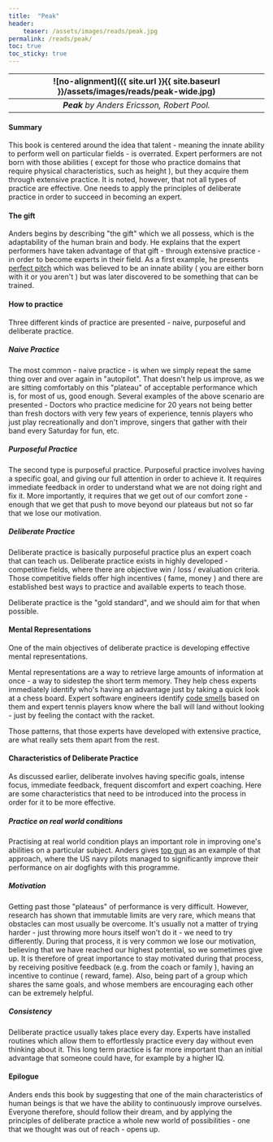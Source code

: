 ```yaml
---
title:  "Peak"
header:
    teaser: /assets/images/reads/peak.jpg
permalink: /reads/peak/
toc: true
toc_sticky: true
---
```


| ![no-alignment]({{ site.url }}{{ site.baseurl }}/assets/images/reads/peak-wide.jpg) |
|:--:|
| ***Peak** by Anders Ericsson, Robert Pool.* |

#### Summary

This book is centered around the idea that talent - meaning the innate ability to perform well on particular
fields - is overrated. Expert performers are not born with those abilities ( except for those who practice domains that
require physical characteristics, such as height ), but they acquire them through extensive 
practice. It is noted, however, that not all types of practice are effective. One needs to apply the principles of 
deliberate practice in order to succeed in becoming an expert.

#### The gift

Anders begins by describing "the gift" which we all possess, which is the adaptability of the human brain and body. He explains
that the expert performers have taken advantage of that gift - through extensive practice - in order to become
experts in their field. As a first example, he presents [perfect pitch](https://en.wikipedia.org/wiki/Absolute_pitch) which
was believed to be an innate ability ( you are either born with it or you aren't ) but was later discovered to be something
that can be trained. 

#### How to practice 

Three different kinds of practice are presented - naive, purposeful and deliberate practice.
 
##### Naive Practice
 
The most common - naive practice - is when we simply repeat the same thing over and over again in "autopilot". That doesn't
help us improve, as we are sitting comfortably on this "plateau" of acceptable performance which is, for most of us, good enough.
Several examples of the above scenario are presented - Doctors who practice medicine for 20 years not being better than fresh
doctors with very few years of experience, tennis players who just play recreationally and don't improve, singers that gather with
their band every Saturday for fun, etc. 

##### Purposeful Practice

The second type is purposeful practice. Purposeful practice involves having a specific goal, and giving our full attention
in order to achieve it. It requires immediate feedback in order to understand what we are not doing right and fix it.
More importantly, it requires that we get out of our comfort zone - enough that we get that push to move beyond our plateaus
but not so far that we lose our motivation.

##### Deliberate Practice

Deliberate practice is basically purposeful practice plus an expert coach that can teach us. Deliberate practice exists in 
highly developed - competitive fields, where there are objective win / loss / evaluation criteria. Those competitive fields
offer high incentives ( fame, money ) and there are established best ways to practice and available experts to teach those.

Deliberate practice is the "gold standard", and we should aim for that when possible. 

#### Mental Representations

One of the main objectives of deliberate practice is developing effective mental representations. 

Mental representations are a way to retrieve large amounts of information at once - a way to sidestep the short term memory.
They help chess experts immediately identify who's having an advantage just by taking a quick look at a chess board. Expert software 
engineers identify [code smells](https://en.wikipedia.org/wiki/Code_smell) based on them and expert tennis players know where
the ball will land without looking - just by feeling the contact with the racket. 

Those patterns, that those experts have developed with extensive practice, are what really sets them apart from the rest.

#### Characteristics of Deliberate Practice

As discussed earlier, deliberate involves having specific goals, intense focus, immediate feedback, frequent discomfort and
expert coaching. Here are some characteristics that need to be introduced into the process in order for it to be more
effective. 

##### Practice on real world conditions

Practising at real world condition plays an important role in improving one's abilities on a particular subject.
Anders gives [top gun](https://www.rehearsal.com/2017/12/deliberate-practice-the-topgun-approach/) as an example of that
approach, where the US navy pilots managed to significantly improve their performance on air dogfights with this programme.

##### Motivation

Getting past those "plateaus" of performance is very difficult. However, research has shown that immutable limits are 
very rare, which means that obstacles can most usually be overcome. It's usually not a matter of trying harder - just
throwing more hours itself won't do it - we need to try differently. During that process, it is very common we lose
our motivation, believing that we have reached our highest potential, so we sometimes give up. It is therefore of
great importance to stay motivated during that process, by receiving positive feedback (e.g. from the 
coach or family ), having an incentive to continue ( reward, fame). Also, being part of a group which shares the same goals,
and whose members are encouraging each other can be extremely helpful.

##### Consistency

Deliberate practice usually takes place every day. Experts have installed routines which allow them to effortlessly practice
every day without even thinking about it. This long term practice is far more important than an initial advantage that someone
could have, for example by a higher IQ.  

#### Epilogue

Anders ends this book by suggesting that one of the main characteristics of human beings is that we have the ability to continuously
improve ourselves. Everyone therefore, should follow their dream, and by applying the principles of deliberate
practice a whole new world of possibilities - one that we thought was out of reach - opens up. 